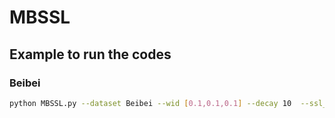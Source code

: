 # MBSSL
## Example to run the codes
### Beibei
``` bash
python MBSSL.py --dataset Beibei --wid [0.1,0.1,0.1] --decay 10  --ssl_temp 0.1 --batch_size 256 --topk1_user 10 --topk1_item 10
```

